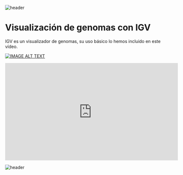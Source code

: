 
![header](/Tutoriales-IFC/assets/header.png)

# Visualización de genomas con IGV

IGV es un visualizador de genomas, su uso básico lo hemos incluido en este vídeo.

[![IMAGE ALT TEXT](http://img.youtube.com/vi/2xvmZwnsJ1A/0.jpg)](http://www.youtube.com/watch?v=2xvmZwnsJ1A "Video Title")

<iframe width="560" height="315" src="https://www.youtube.com/embed/2xvmZwnsJ1A" title="YouTube video player" frameborder="0" allow="accelerometer; autoplay; clipboard-write; encrypted-media; gyroscope; picture-in-picture" allowfullscreen></iframe>


![header](/Tutoriales-IFC/assets/header.png)

